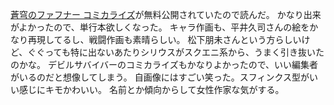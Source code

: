 [蒼穹のファフナー コミカライズ](http://seiga.nicovideo.jp/comic/14346)が無料公開されていたので読んだ。
かなり出来がよかったので、単行本欲しくなった。
キャラ作画も、平井久司さんの絵をかなり再現してるし、戦闘作画も素晴らしい。
松下朋未さんという方らしいけど、ぐぐっても特に出ないあたりシリウスがスクエニ系から、うまく引き抜いたのかな。
デビルサバイバーのコミカライズもかなりよかったので、いい編集者がいるのだと想像してしまう。
自画像にはすごい笑った。スフィンクス型がいい感じにキモかわいい。
名前とか傾向からして女性作家な気がする。
